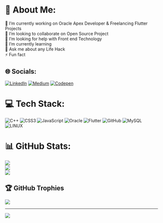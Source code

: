 # 💫 About Me:
🔭 I’m currently working on Oracle Apex Developer & Freelancing Flutter Projects<br>👯 I’m looking to collaborate on Open Source Project<br>🤝 I’m looking for help with Front end Technology<br>🌱 I’m currently learning<br>💬 Ask me about any Life Hack<br>⚡ Fun fact


## 🌐 Socials:
[![LinkedIn](https://img.shields.io/badge/LinkedIn-%230077B5.svg?logo=linkedin&logoColor=white)](https://linkedin.com/in/www.linkedin.com/in/suchit-mukherjeee-866a0a197) [![Medium](https://img.shields.io/badge/Medium-12100E?logo=medium&logoColor=white)](https://medium.com/@https://suchitmukherjeesql.hashnode.dev/) [![Codepen](https://img.shields.io/badge/Codepen-000000?style=for-the-badge&logo=codepen&logoColor=white)](https://codepen.io/https://codepen.io/SuchitM) 

# 💻 Tech Stack:
![C++](https://img.shields.io/badge/c++-%2300599C.svg?style=for-the-badge&logo=c%2B%2B&logoColor=white) ![CSS3](https://img.shields.io/badge/css3-%231572B6.svg?style=for-the-badge&logo=css3&logoColor=white) ![JavaScript](https://img.shields.io/badge/javascript-%23323330.svg?style=for-the-badge&logo=javascript&logoColor=%23F7DF1E) ![Oracle](https://img.shields.io/badge/Oracle-F80000?style=for-the-badge&logo=oracle&logoColor=white) ![Flutter](https://img.shields.io/badge/Flutter-%2302569B.svg?style=for-the-badge&logo=Flutter&logoColor=white) ![GitHub](https://img.shields.io/badge/GitHub-%23121011.svg?style=for-the-badge&logo=github&logoColor=white) ![MySQL](https://img.shields.io/badge/mysql-%2300f.svg?style=for-the-badge&logo=mysql&logoColor=white) ![LINUX](https://img.shields.io/badge/Linux-FCC624?style=for-the-badge&logo=linux&logoColor=black)
# 📊 GitHub Stats:
![](https://github-readme-stats.vercel.app/api?username=Suchitmukherjee&theme=midnight-purple&hide_border=false&include_all_commits=false&count_private=false)<br/>
![](https://github-readme-streak-stats.herokuapp.com/?user=Suchitmukherjee&theme=midnight-purple&hide_border=false)<br/>
![](https://github-readme-stats.vercel.app/api/top-langs/?username=Suchitmukherjee&theme=midnight-purple&hide_border=false&include_all_commits=false&count_private=false&layout=compact)

## 🏆 GitHub Trophies
![](https://github-profile-trophy.vercel.app/?username=Suchitmukherjee&theme=radical&no-frame=false&no-bg=true&margin-w=4)

---
[![](https://visitcount.itsvg.in/api?id=Suchitmukherjee&icon=0&color=0)](https://visitcount.itsvg.in)

<!-- Proudly created with GPRM ( https://gprm.itsvg.in ) -->
